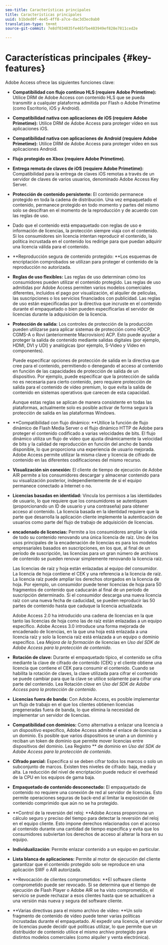 ```yaml
---
seo-title: Características principales
title: Características principales
uuid: b1bded0f-4e45-4ff8-a7ce-dac3d3ec0ab0
translation-type: tm+mt
source-git-commit: 7e8df034035fe465fbe403949ef828e7811ced2e

---
```



# Características principales {#key-features}

Adobe Access ofrece las siguientes funciones clave:

* **Compatibilidad con flujo continuo HLS (requiere Adobe Primetime):** Utilice DRM de Adobe Access con contenido HLS que se pueda transmitir a cualquier plataforma admitida por Flash o Adobe Primetime (como Escritorio, iOS y Android).
* **Compatibilidad nativa con aplicaciones de iOS (requiere Adobe Primetime):** Utilice DRM de Adobe Access para proteger vídeo en sus aplicaciones iOS.
* **Compatibilidad nativa con aplicaciones de Android (requiere Adobe Primetime):** Utilice DRM de Adobe Access para proteger vídeo en sus aplicaciones Android.
* **Flujo protegido en Xbox (requiere Adobe Primetime)**.
* **Entrega remota de claves de iOS (requiere Adobe Primetime):** Compatibilidad para la entrega de claves iOS remotas a través de un servidor de claves de varios usuarios, denominado Adobe Access Key Server.
* **Protección de contenido persistente:** El contenido permanece protegido en toda la cadena de distribución. Una vez empaquetado el contenido, permanece protegido en todo momento y partes del mismo solo se descifran en el momento de la reproducción y de acuerdo con las reglas de uso.
* Dado que el contenido está empaquetado con reglas de uso e información de licencias, la protección siempre viaja con el contenido. Si los consumidores sin licencia intentan reproducir el contenido, la política incrustada en el contenido los redirige para que puedan adquirir una licencia válida para el contenido.
* **Reproducción segura de contenido protegido: **Los esquemas de encriptación comprobados se utilizan para proteger el contenido de la reproducción no autorizada.
* **Reglas de uso flexibles:** Las reglas de uso determinan cómo los consumidores pueden utilizar el contenido protegido. Las reglas de uso admitidas por Adobe Access permiten varios modelos comerciales diferentes, incluidos el pago por visualización, el alquiler de películas, las suscripciones o los servicios financiados con publicidad. Las reglas de uso están especificadas por la directiva que incruste en el contenido durante el empaquetado o bien pueden especificarlas el servidor de licencias durante la adquisición de la licencia.
* **Protección de salida:** Los controles de protección de la producción pueden utilizarse para aplicar sistemas de protección como HDCP, CGMS-A o Rovi (anteriormente Macrovision) ACP. Esto puede ayudar a proteger la salida de contenido mediante salidas digitales (por ejemplo, HDMI, DVI y UDI) y analógicas (por ejemplo, S-Video y Vídeo en componentes).

   Puede especificar opciones de protección de salida en la directiva que cree para el contenido, permitiendo o denegando el acceso al contenido en función de las capacidades de protección de salida de un dispositivo. Por ejemplo, puede especificar que la protección de salida no es necesaria para cierto contenido, pero requiere protección de salida para el contenido de vídeo premium, lo que evita la salida de contenido en sistemas operativos que carecen de esta capacidad.

   Aunque estas reglas se aplican de manera consistente en todas las plataformas, actualmente solo es posible activar de forma segura la protección de salida en las plataformas Windows.

* **Compatibilidad con flujo dinámico: **Utilice la función de flujo dinámico de Flash Media Server o el flujo dinámico HTTP de Adobe para proteger el contenido codificado a varias velocidades de bits. El flujo dinámico utiliza un flujo de vídeo que ajusta dinámicamente la velocidad de bits y la calidad de reproducción en función del ancho de banda disponible, lo que proporciona una experiencia de usuario mejorada. Adobe Access permite utilizar la misma clave y licencia de cifrado de contenido en las diferentes codificaciones del mismo recurso.
* **Visualización sin conexión:** El cliente de tiempo de ejecución de Adobe AIR permite a los consumidores descargar y almacenar contenido para su visualización posterior, independientemente de si el equipo permanece conectado a Internet o no.
* **Licencias basadas en identidad:** Vincula los permisos a las identidades de usuario, lo que requiere que los consumidores se autentiquen (proporcionando un ID de usuario y una contraseña) para obtener acceso al contenido. La licencia basada en la identidad requiere que la parte que desarrolla la aplicación cliente implemente la autenticación de usuarios como parte del flujo de trabajo de adquisición de licencias.
* **encadenado de licencias:** Permite a los consumidores ampliar la vida de todo su contenido renovando una única licencia de raíz. Uno de los usos principales de la encadenación de licencias es para los modelos empresariales basados en suscripciones, en los que, al final de un período de suscripción, las licencias para un gran número de archivos de contenido se pueden renovar simplemente renovando la licencia raíz.

   Las licencias de raíz y hoja están enlazadas al equipo del consumidor. La licencia de hoja contiene el CEK y una referencia a la licencia de raíz. La licencia raíz puede ampliar los derechos otorgados en la licencia de hoja. Por ejemplo, un consumidor puede tener licencias de hoja para 50 fragmentos de contenido que caducarán al final de un período de suscripción determinado. Si el consumidor descarga una nueva licencia raíz con una nueva fecha de caducidad, se pueden reproducir las 50 partes de contenido hasta que caduque la licencia actualizada.

   Adobe Access 2.0 ha introducido una cadena de licencias en la que tanto las licencias de hoja como las de raíz están enlazadas a un equipo específico. Adobe Access 3.0 introduce una forma mejorada de encadenado de licencias, en la que una hoja está enlazada a una licencia raíz y solo la licencia raíz está enlazada a un equipo o dominio específico. Lea *Mejora de la formación* de licencias en *Uso del SDK de Adobe Access para la protección de contenido*.

* **Rotación de clave:** Durante el empaquetado típico, el contenido se cifra mediante la clave de cifrado de contenido (CEK) y el cliente obtiene una licencia que contiene el CEK para consumir el contenido. Cuando se habilita la rotación de claves, la clave utilizada para cifrar el contenido se puede cambiar para que la clave se utilice solamente para cifrar una parte del contenido. Lea Rotación *clave* en *Uso del SDK de Adobe Access para la protección de contenido*.

* **Licencias fuera de banda:** Con Adobe Access, es posible implementar un flujo de trabajo en el que los clientes obtienen licencias pregeneradas fuera de banda, lo que elimina la necesidad de implementar un servidor de licencias.
* **Compatibilidad con dominios:** Como alternativa a enlazar una licencia a un dispositivo específico, Adobe Access admite el enlace de licencias a un dominio. Es posible que varios dispositivos se unan a un dominio y reciban un token de dominio que permite mover licencias entre dispositivos del dominio. Lea Registro ** de dominio en *Uso del SDK de Adobe Access para la protección de contenido*.

* **Cifrado parcial:** Especifica si se deben cifrar todos los marcos o solo un subconjunto de marcos. Existen tres niveles de cifrado: baja, media y alta. La reducción del nivel de encriptación puede reducir el overhead de la CPU en los equipos de gama baja.
* **Empaquetado de contenido desconectado:** El empaquetado de contenido no requiere una conexión de red al servidor de licencias. Esto permite operaciones seguras de back-end al limitar la exposición de contenido comprimido que aún no se ha protegido.
* **Control de la reversión del reloj: **Adobe Access proporciona un cálculo seguro y preciso del tiempo para detectar la reversión del reloj en el equipo cliente. Esto impone derechos relacionados con el acceso al contenido durante una cantidad de tiempo específica y evita que los consumidores subviertan los derechos de acceso al alterar la hora en su equipo.
* **Individualización**: Permite enlazar contenido a un equipo en particular.
* **Lista blanca de aplicaciones:** Permite al motor de ejecución del cliente garantizar que el contenido protegido solo se reproduce en una aplicación SWF o AIR autorizada.
* **Revocación de clientes comprometidos: **El software cliente comprometido puede ser revocado. Si se determina que el tiempo de ejecución de Flash Player o Adobe AIR se ha visto comprometido, el servicio se puede rechazar a esos clientes hasta que se actualicen a una versión más nueva y segura del software cliente.
* **Varias directivas para el mismo archivo de vídeo: **Un solo fragmento de contenido de vídeo puede tener varias políticas incrustadas durante el empaquetado. Al expedir una licencia, el servidor de licencias puede decidir qué políticas utilizar, lo que permite que un distribuidor de contenido utilice el mismo archivo protegido para distintos modelos comerciales (como alquiler y venta electrónica).

